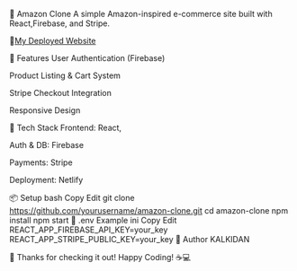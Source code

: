 🛒 Amazon Clone
A simple Amazon-inspired e-commerce site built with React,Firebase, and Stripe.

🔗[My Deployed Website](magical-squirrel-20ed74.netlify.app)

🚀 Features
User Authentication (Firebase)

Product Listing & Cart System

Stripe Checkout Integration

Responsive Design

🧰 Tech Stack
Frontend: React, 

Auth & DB: Firebase

Payments: Stripe

Deployment: Netlify

📦 Setup
bash
Copy
Edit
git clone https://github.com/yourusername/amazon-clone.git
cd amazon-clone
npm install
npm start
🔐 .env Example
ini
Copy
Edit
REACT_APP_FIREBASE_API_KEY=your_key
REACT_APP_STRIPE_PUBLIC_KEY=your_key
👤 Author
KALKIDAN 

🙌 Thanks for checking it out!
Happy Coding! ☕💻

